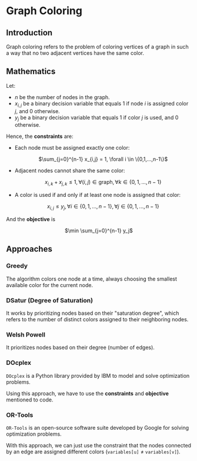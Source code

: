 # Graph Coloring

## Introduction

Graph coloring refers to the problem of coloring vertices of a graph in such a way that no two adjacent vertices have the same color.

## Mathematics

Let: 
- $n$ be the number of nodes in the graph.
- $x_{i,j}$ be a binary decision variable that equals $1$ if node $i$ is assigned color $j$, and $0$ otherwise.
- $y_{j}$ be a binary decision variable that equals $1$ if color $j$ is used, and $0$ otherwise.

Hence, the **constraints** are:
- Each node must be assigned exactly one color: <p align="center">
$\sum_{j=0}^{n-1} x_{i,j} = 1, \forall i \in \{0,1,...,n-1\}$
</p>

- Adjacent nodes cannot share the same color: <p align="center">
$x_{i,k} + x_{j,k} \leq 1, \forall (i,j) \in \text{graph}, \forall k \in \{0,1,...,n-1\}$
</p>

- A color is used if and only if at least one node is assigned that color: <p align="center">
$x_{i,j} \leq y_j, \forall i \in \{0,1,...,n-1\}, \forall j \in \{0,1,...,n-1\}$
</p>

And the **objective** is <p align="center">
$\min \sum_{j=0}^{n-1} y_j$
</p>

## Approaches

### Greedy 

The algorithm colors one node at a time, always choosing the smallest available color for the current node.

### DSatur (Degree of Saturation)

It works by prioritizing nodes based on their "saturation degree", which refers to the number of distinct colors assigned to their neighboring nodes. 

### Welsh Powell

It prioritizes nodes based on their degree (number of edges).

### DOcplex

``DOcplex`` is a Python library provided by IBM to model and solve optimization problems.

Using this approach, we have to use the **constraints** and **objective** mentioned to code.

### OR-Tools

```OR-Tools``` is an open-source software suite developed by Google for solving optimization problems. 

With this approach, we can just use the constraint that the nodes connected by an edge are assigned different colors (``variables[u]`` $\ne$ ``variables[v]``).


